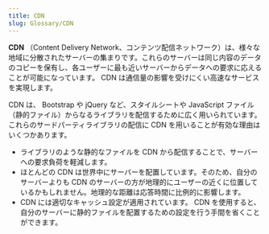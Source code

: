 ```yaml
---
title: CDN
slug: Glossary/CDN
---
```

**CDN** （Content Delivery Network、コンテンツ配信ネットワーク）は、様々な地域に分散されたサーバーの集まりです。これらのサーバーは同じ内容のデータのコピーを保有し、各ユーザーに最も近いサーバーからデータへの要求に応えることが可能になっています。 CDN は通信量の影響を受けにくい高速なサービスを実現します。

CDN は、 Bootstrap や jQuery など、スタイルシートや JavaScript ファイル（静的ファイル）からなるライブラリを配信するために広く用いられています。これらのサードパーティライブラリの配信に CDN を用いることが有効な理由はいくつかあります。

- ライブラリのような静的なファイルを CDN から配信することで、サーバーへの要求負荷を軽減します。
- ほとんどの CDN は世界中にサーバーを配置しています。そのため、自分のサーバーよりも CDN のサーバーの方が地理的にユーザーの近くに位置しているかもしれません。地理的な距離は応答時間に比例的に影響します。
- CDN には適切なキャッシュ設定が適用されています。 CDN を使用すると、自分のサーバーに静的ファイルを配置するための設定を行う手間を省くことができます。
